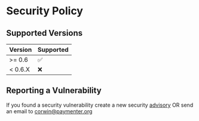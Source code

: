 # Security Policy

## Supported Versions
| Version | Supported          |
| ------- | ------------------ |
| >= 0.6   | :white_check_mark: |
| < 0.6.X   | :x:                |

## Reporting a Vulnerability

If you found a security vulnerability create a new security [advisory](https://github.com/Paymenter/Paymenter/security/advisories/new) OR send an email to corwin@paymenter.org